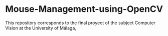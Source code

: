 # Mouse-Management-using-OpenCV
This repository corresponds to the final proyect of the subject Computer Vision at the University of Málaga,
